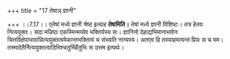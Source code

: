 +++
title = "17 तेषाञ् ज्ञानी"

+++
।।7.17।। एतेषां मध्ये ज्ञानी श्रेष्ठ इत्याह **तेषामिति।** तेषां मध्ये
ज्ञानी विशिष्टः। तत्र हेतवः नित्ययुक्तः। सदा मन्निष्ठः एकस्मिन्मय्येव
भक्तिर्यस्य सः। ज्ञानिनो देहाद्यभिमानाभावेन
चित्तविक्षेपाभावान्नित्ययुक्तत्वमेकान्तभक्तित्वं च संभवति नान्यस्य। अतएव
हि तस्याहमत्यन्तं प्रियः स च मम।
तस्मादेतैर्नित्ययुक्तत्वादिभिश्चतुर्भिर्हेतुभिः स उत्तम इत्यर्थः।
